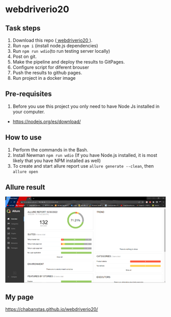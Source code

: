 # webdriverio20

## Task steps
1. Download this repo (<a href="https://github.com/WannaBeDream/Postman-newman-ghActions"> webdriverio20 </a>).
2. Run `npm i` (install node.js dependencies)
3. Run `npm run wdio`(to run testing server locally)
4. Post on git.
5. Make the pipeline and deploy the results to GitPages.
6. Configure script for diferent brouser
7. Push the results to github pages.
8. Run project in a docker image

## Pre-requisites

1. Before you use this project you only need to have Node Js installed in your computer.
- https://nodejs.org/es/download/

## How to use

1. Perform the commands in the Bash.
2. Install Newman `npm run wdio` (If you have Node.js installed, it is most likely that you have NPM installed as well)
3. To create and start allure report use `allure generate --clean`, then `allure open`


## Allure result
![Image alt](https://github.com/chabanstas/webdriverio20/blob/main/Screenshot_2.png)

## My page
https://chabanstas.github.io/webdriverio20/
